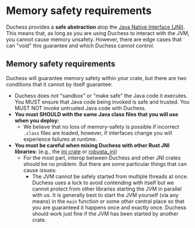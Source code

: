 # Memory safety requirements

Duchess provides a **safe abstraction** atop the [Java Native Interface (JNI)][jni].
This means that, as long as you are using Duchess to interact with the JVM,
you cannot cause memory unsafety.
However, there are edge cases that can "void" this guarantee and which Duchess cannot control.

[jni]: https://docs.oracle.com/javase/8/docs/technotes/guides/jni/spec/jniTOC.html

## Memory safety requirements

Duchess will guarantee memory safety within your crate, but there are two conditions that it cannot by itself guarantee:
* Duchess does not "sandbox" or "make safe" the Java code it executes. You MUST ensure that Java code being invoked is safe and trusted. You MUST NOT invoke untrusted Java code with Duchess.
* **You must SHOULD with the same Java class files that you will use when you deploy:**
    * We believe that no loss of memory-safety is possible if incorrect `.class` files are loaded, however, if interfaces change you will experience failures at runtime.
* **You must be careful when mixing Duchess with other Rust JNI libraries:** (e.g., the [jni crate](https://crates.io/crates/jni) or [robusta_jni](https://crates.io/crates/robusta_jni))
    * For the most part, interop between Duchess and other JNI crates should be no problem. But there are some particular things that can cause issues:
        * The JVM cannot be safely started from multiple threads at once.
          Duchess uses a lock to avoid contending with itself but we cannot protect from other libraries starting the JVM in parallel with us.
          It is generally best to start the JVM yourself (via any means) in the `main` function or some other central place so that you are guaranteed it happens once and exactly once.
          Duchess should work just fine if the JVM has been started by another crate.
